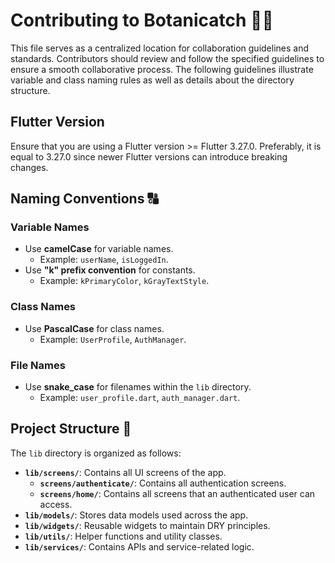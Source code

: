 # Contributing to Botanicatch 👨‍💻

This file serves as a centralized location for collaboration guidelines and standards. Contributors should review and follow the specified guidelines to ensure a smooth collaborative process. The following guidelines illustrate variable and class naming rules as well as details about the directory structure.

## Flutter Version
Ensure that you are using a Flutter version >= Flutter 3.27.0. Preferably, it is equal to 3.27.0 since newer Flutter versions can introduce breaking changes.

## Naming Conventions 🔠

### Variable Names
- Use **camelCase** for variable names.
    - Example: `userName`, `isLoggedIn`.
- Use **"k" prefix convention** for constants.
    - Example: `kPrimaryColor`, `kGrayTextStyle`.

### Class Names
- Use **PascalCase** for class names.
    - Example: `UserProfile`, `AuthManager`.

### File Names
- Use **snake_case** for filenames within the `lib` directory.
    - Example: `user_profile.dart`, `auth_manager.dart`.

## Project Structure 📂
The `lib` directory is organized as follows:

- **`lib/screens/`**: Contains all UI screens of the app.
    - **`screens/authenticate/`**: Contains all authentication screens.
    - **`screens/home/`**: Contains all screens that an authenticated user can access.
- **`lib/models/`**: Stores data models used across the app.
- **`lib/widgets/`**: Reusable widgets to maintain DRY principles.
- **`lib/utils/`**: Helper functions and utility classes.
- **`lib/services/`**: Contains APIs and service-related logic.

<br>
